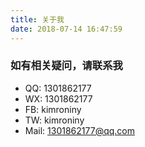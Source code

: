 ```yaml
---
title: 关于我
date: 2018-07-14 16:47:59
---
```


### 如有相关疑问，请联系我

- QQ: 1301862177
- WX: 1301862177
- FB: kimroniny
- TW: kimroniny
- Mail: 1301862177@qq.com